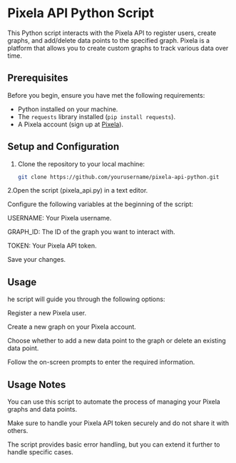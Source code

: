 # Pixela API Python Script

This Python script interacts with the Pixela API to register users, create graphs, and add/delete data points to the specified graph. Pixela is a platform that allows you to create custom graphs to track various data over time.

## Prerequisites

Before you begin, ensure you have met the following requirements:

- Python installed on your machine.
- The `requests` library installed (`pip install requests`).
- A Pixela account (sign up at [Pixela](https://pixe.la/)).

## Setup and Configuration

1. Clone the repository to your local machine:

   ```bash
   git clone https://github.com/yourusername/pixela-api-python.git

2.Open the script (pixela_api.py) in a text editor.

Configure the following variables at the beginning of the script:

USERNAME: Your Pixela username.

GRAPH_ID: The ID of the graph you want to interact with.

TOKEN: Your Pixela API token.

Save your changes.

## Usage

he script will guide you through the following options:

Register a new Pixela user.

Create a new graph on your Pixela account.

Choose whether to add a new data point to the graph or delete an existing data point.

Follow the on-screen prompts to enter the required information.

## Usage Notes

You can use this script to automate the process of managing your Pixela graphs and data points.

Make sure to handle your Pixela API token securely and do not share it with others.

The script provides basic error handling, but you can extend it further to handle specific cases.
